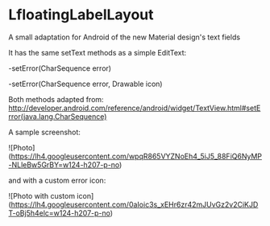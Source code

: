 LfloatingLabelLayout
=================

A small adaptation for Android of the new Material design's text fields

It has the same setText methods as a simple EditText:

  -setError(CharSequence error)
  
  -setError(CharSequence error, Drawable icon)
  
Both methods adapted from: http://developer.android.com/reference/android/widget/TextView.html#setError(java.lang.CharSequence)

A sample screenshot: 

![Photo] (https://lh4.googleusercontent.com/wpqR865VYZNoEh4_5iJ5_88FiQ6NyMP-NLleBw5GrBY=w124-h207-p-no)

and with a custom error icon:

![Photo with custom icon] (https://lh4.googleusercontent.com/0aIoic3s_xEHr6zr42mJUvGz2v2CiKJDT-oBj5h4elc=w124-h207-p-no)




